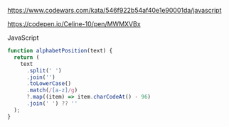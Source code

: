 https://www.codewars.com/kata/546f922b54af40e1e90001da/javascript

https://codepen.io/Celine-10/pen/MWMXVBx

JavaScript

```js
function alphabetPosition(text) {
  return (
    text
      .split(' ')
      .join('')
      .toLowerCase()
      .match(/[a-z]/g)
      ?.map((item) => item.charCodeAt() - 96)
      .join(' ') ?? ''
  );
}
```